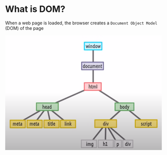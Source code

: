 # What is DOM?
When a web page is loaded, the browser creates a `Document Object Model` (DOM) of the page

![DOM image](1.png) 